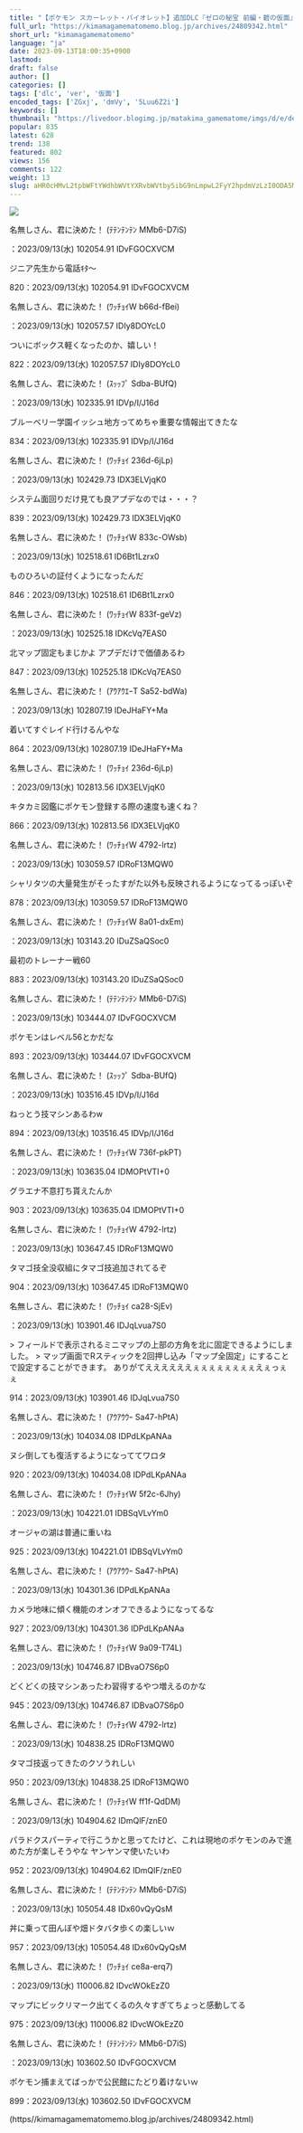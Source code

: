 ```yaml
---
title: "【ポケモン スカーレット・バイオレット】追加DLC『ゼロの秘宝 前編・碧の仮面』が配信開始！あわせて更新データVer.2.0.1によりボックス内の操作なども快適に "
full_url: "https://kimamagamematomemo.blog.jp/archives/24809342.html"
short_url: "kimamagamematomemo"
language: "ja"
date: 2023-09-13T18:00:35+0900
lastmod: 
draft: false
author: []
categories: []
tags: ['dlc', 'ver', '仮面']
encoded_tags: ['ZGxj', 'dmVy', '5Luu6Z2i']
keywords: []
thumbnail: "https://livedoor.blogimg.jp/matakima_gamematome/imgs/d/e/de84d331.jpg"
popular: 835
latest: 628
trend: 138
featured: 802
views: 156
comments: 122
weight: 13
slug: aHR0cHMvL2tpbWFtYWdhbWVtYXRvbWVtby5ibG9nLmpwL2FyY2hpdmVzLzI0ODA5MzQyLmh0bWw=
---
```


![](https://livedoor.blogimg.jp/matakima_gamematome/imgs/d/e/de84d331.jpg)

<div><p id='resuname820' class='ui-sortable-handle'>名無しさん、君に決めた！ (ﾃﾃﾝﾃﾝﾃﾝ MMb6-D7iS) </p>：2023/09/13(水) 102054.91 IDvFGOCXVCM<p id='surebody820' class='surebody_vFGOCXVCM' name='surebodymain'>ジニア先生から電話ｷﾀ～ </p><p>820：2023/09/13(水) 102054.91 IDvFGOCXVCM</p><p id='resuname822' class='ui-sortable-handle'>名無しさん、君に決めた！ (ﾜｯﾁｮｲW b66d-fBei) </p>：2023/09/13(水) 102057.57 IDIy8DOYcL0<p id='surebody822' class='surebody_Iy8DOYcL0' name='surebodymain'>ついにボックス軽くなったのか、嬉しい！ </p><p>822：2023/09/13(水) 102057.57 IDIy8DOYcL0</p><p id='resuname834' class='ui-sortable-handle'>名無しさん、君に決めた！ (ｽｯｯﾌﾟ Sdba-BUfQ) </p>：2023/09/13(水) 102335.91 IDVp/I/J16d<p id='surebody834' class='surebody_VpIJ16d' name='surebodymain'>ブルーベリー学園イッシュ地方ってめちゃ重要な情報出てきたな </p><p>834：2023/09/13(水) 102335.91 IDVp/I/J16d</p><p id='resuname839' class='ui-sortable-handle'>名無しさん、君に決めた！ (ﾜｯﾁｮｲ 236d-6jLp) </p>：2023/09/13(水) 102429.73 IDX3ELVjqK0<p id='surebody839' class='surebody_X3ELVjqK0' name='surebodymain'>システム面回りだけ見ても良アプデなのでは・・・？ </p><p>839：2023/09/13(水) 102429.73 IDX3ELVjqK0</p><p id='resuname846' class='ui-sortable-handle'>名無しさん、君に決めた！ (ﾜｯﾁｮｲW 833c-OWsb) </p>：2023/09/13(水) 102518.61 ID6Bt1Lzrx0<p id='surebody846' class='surebody_6Bt1Lzrx0' name='surebodymain'>ものひろいの証付くようになったんだ </p><p>846：2023/09/13(水) 102518.61 ID6Bt1Lzrx0</p><p id='resuname847' class='ui-sortable-handle'>名無しさん、君に決めた！ (ﾜｯﾁｮｲW 833f-geVz) </p>：2023/09/13(水) 102525.18 IDKcVq7EAS0<p id='surebody847' class='surebody_KcVq7EAS0' name='surebodymain'>北マップ固定もまじかよ アプデだけで価値あるわ </p><p>847：2023/09/13(水) 102525.18 IDKcVq7EAS0</p><p id='resuname864' class='ui-sortable-handle'>名無しさん、君に決めた！ (ｱｳｱｳｴｰT Sa52-bdWa) </p>：2023/09/13(水) 102807.19 IDeJHaFY+Ma<p id='surebody864' class='surebody_eJHaFYMa' name='surebodymain'>着いてすぐレイド行けるんやな </p><p>864：2023/09/13(水) 102807.19 IDeJHaFY+Ma</p><p id='resuname866' class='ui-sortable-handle'>名無しさん、君に決めた！ (ﾜｯﾁｮｲ 236d-6jLp) </p>：2023/09/13(水) 102813.56 IDX3ELVjqK0<p id='surebody866' class='surebody_X3ELVjqK0' name='surebodymain'>キタカミ図鑑にポケモン登録する際の速度も速くね？ </p><p>866：2023/09/13(水) 102813.56 IDX3ELVjqK0</p><p id='resuname878' class='ui-sortable-handle'>名無しさん、君に決めた！ (ﾜｯﾁｮｲW 4792-lrtz) </p>：2023/09/13(水) 103059.57 IDRoF13MQW0<p id='surebody878' class='surebody_RoF13MQW0' name='surebodymain'>シャリタツの大量発生がそったすがた以外も反映されるようになってるっぽいぞ </p><p>878：2023/09/13(水) 103059.57 IDRoF13MQW0</p><p id='resuname883' class='ui-sortable-handle'>名無しさん、君に決めた！ (ﾜｯﾁｮｲW 8a01-dxEm) </p>：2023/09/13(水) 103143.20 IDuZSaQSoc0<p id='surebody883' class='surebody_uZSaQSoc0' name='surebodymain'>最初のトレーナー戦60 </p><p>883：2023/09/13(水) 103143.20 IDuZSaQSoc0</p><p id='resuname893' class='ui-sortable-handle'>名無しさん、君に決めた！ (ﾃﾃﾝﾃﾝﾃﾝ MMb6-D7iS) </p>：2023/09/13(水) 103444.07 IDvFGOCXVCM<p id='surebody893' class='surebody_vFGOCXVCM' name='surebodymain'>ポケモンはレベル56とかだな </p><p>893：2023/09/13(水) 103444.07 IDvFGOCXVCM</p><p id='resuname894' class='ui-sortable-handle'>名無しさん、君に決めた！ (ｽｯｯﾌﾟ Sdba-BUfQ) </p>：2023/09/13(水) 103516.45 IDVp/I/J16d<p id='surebody894' class='surebody_VpIJ16d' name='surebodymain'>ねっとう技マシンあるわw </p><p>894：2023/09/13(水) 103516.45 IDVp/I/J16d</p><p id='resuname903' class='ui-sortable-handle'>名無しさん、君に決めた！ (ﾜｯﾁｮｲW 736f-pkPT) </p>：2023/09/13(水) 103635.04 IDMOPtVTI+0<p id='surebody903' class='surebody_MOPtVTI0' name='surebodymain'>グラエナ不意打ち貰えたんか </p><p>903：2023/09/13(水) 103635.04 IDMOPtVTI+0</p><p id='resuname904' class='ui-sortable-handle'>名無しさん、君に決めた！ (ﾜｯﾁｮｲW 4792-lrtz) </p>：2023/09/13(水) 103647.45 IDRoF13MQW0<p id='surebody904' class='surebody_RoF13MQW0' name='surebodymain'>タマゴ技全没収組にタマゴ技追加されてるぞ </p><p>904：2023/09/13(水) 103647.45 IDRoF13MQW0</p><p id='resuname914' class='ui-sortable-handle'>名無しさん、君に決めた！ (ﾜｯﾁｮｲ ca28-SjEv) </p>：2023/09/13(水) 103901.46 IDJqLvua7S0<p id='surebody914' class='surebody_JqLvua7S0' name='surebodymain'>> フィールドで表示されるミニマップの上部の方角を北に固定できるようにしました。 > マップ画面でRスティックを2回押し込み「マップ全固定」にすることで設定することができます。 ありがてええええええぇぇぇぇぇぇぇぇえぇっぇぇ </p><p>914：2023/09/13(水) 103901.46 IDJqLvua7S0</p><p id='resuname920' class='ui-sortable-handle'>名無しさん、君に決めた！ (ｱｳｱｳｳｰ Sa47-hPtA) </p>：2023/09/13(水) 104034.08 IDPdLKpANAa<p id='surebody920' class='surebody_PdLKpANAa' name='surebodymain'>ヌシ倒しても復活するようになっててワロタ </p><p>920：2023/09/13(水) 104034.08 IDPdLKpANAa</p><p id='resuname925' class='ui-sortable-handle'>名無しさん、君に決めた！ (ﾜｯﾁｮｲW 5f2c-6Jhy) </p>：2023/09/13(水) 104221.01 IDBSqVLvYm0<p id='surebody925' class='surebody_BSqVLvYm0' name='surebodymain'>オージャの湖は普通に重いね </p><p>925：2023/09/13(水) 104221.01 IDBSqVLvYm0</p><p id='resuname927' class='ui-sortable-handle'>名無しさん、君に決めた！ (ｱｳｱｳｳｰ Sa47-hPtA) </p>：2023/09/13(水) 104301.36 IDPdLKpANAa<p id='surebody927' class='surebody_PdLKpANAa' name='surebodymain'>カメラ地味に傾く機能のオンオフできるようになってるな </p><p>927：2023/09/13(水) 104301.36 IDPdLKpANAa</p><p id='resuname945' class='ui-sortable-handle'>名無しさん、君に決めた！ (ﾜｯﾁｮｲW 9a09-T74L) </p>：2023/09/13(水) 104746.87 IDBvaO7S6p0<p id='surebody945' class='surebody_BvaO7S6p0' name='surebodymain'>どくどくの技マシンあったわ習得するやつ増えるのかな </p><p>945：2023/09/13(水) 104746.87 IDBvaO7S6p0</p><p id='resuname950' class='ui-sortable-handle'>名無しさん、君に決めた！ (ﾜｯﾁｮｲW 4792-lrtz) </p>：2023/09/13(水) 104838.25 IDRoF13MQW0<p id='surebody950' class='surebody_RoF13MQW0' name='surebodymain'>タマゴ技返ってきたのクソうれしい </p><p>950：2023/09/13(水) 104838.25 IDRoF13MQW0</p><p id='resuname952' class='ui-sortable-handle'>名無しさん、君に決めた！ (ﾜｯﾁｮｲW ff1f-QdDM) </p>：2023/09/13(水) 104904.62 IDmQlF/znE0<p id='surebody952' class='surebody_mQlFznE0' name='surebodymain'>パラドクスパーティで行こうかと思ってたけど、これは現地のポケモンのみで進めた方が楽しそうやな ヤンヤンマ使いたいわ </p><p>952：2023/09/13(水) 104904.62 IDmQlF/znE0</p><p id='resuname957' class='ui-sortable-handle'>名無しさん、君に決めた！ (ﾃﾃﾝﾃﾝﾃﾝ MMb6-D7iS) </p>：2023/09/13(水) 105054.48 IDx60vQyQsM<p id='surebody957' class='surebody_x60vQyQsM' name='surebodymain'>丼に乗って田んぼや畑ドタバタ歩くの楽しいｗ </p><p>957：2023/09/13(水) 105054.48 IDx60vQyQsM</p><p id='resuname975' class='ui-sortable-handle'>名無しさん、君に決めた！ (ﾜｯﾁｮｲ ce8a-erq7) </p>：2023/09/13(水) 110006.82 IDvcWOkEzZ0<p id='surebody975' class='surebody_vcWOkEzZ0' name='surebodymain'>マップにビックリマーク出てくるの久々すぎてちょっと感動してる </p><p>975：2023/09/13(水) 110006.82 IDvcWOkEzZ0</p><p id='resuname899' class='ui-sortable-handle'>名無しさん、君に決めた！ (ﾃﾃﾝﾃﾝﾃﾝ MMb6-D7iS) </p>：2023/09/13(水) 103602.50 IDvFGOCXVCM<p id='surebody899' class='surebody_vFGOCXVCM' name='surebodymain'>ポケモン捕まえてばっかで公民館にたどり着けないｗ </p><p>899：2023/09/13(水) 103602.50 IDvFGOCXVCM</p><p id='preview_dispAffi'></p></div>

(https//kimamagamematomemo.blog.jp/archives/24809342.html)
